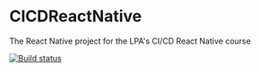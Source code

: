 # CICDReactNative
The React Native project for the LPA's CI/CD React Native course

[![Build status](https://build.appcenter.ms/v0.1/apps/9c99379e-126b-495c-8b7b-3e5479b78fbf/branches/dev/badge)](https://appcenter.ms)
